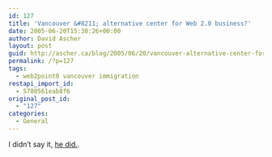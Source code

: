 ```yaml
---
id: 127
title: 'Vancouver &#8211; alternative center for Web 2.0 business?'
date: 2005-06-20T15:30:26+00:00
author: David Ascher
layout: post
guid: http://ascher.ca/blog/2005/06/20/vancouver-alternative-center-for-web-20-business/
permalink: /?p=127
tags:
  - web2point0 vancouver immigration
restapi_import_id:
  - 5780561eab8f6
original_post_id:
  - "127"
categories:
  - General
---
```

I didn&#8217;t say it, [he did.](http://www.readwriteweb.com/archives/002759.php).
